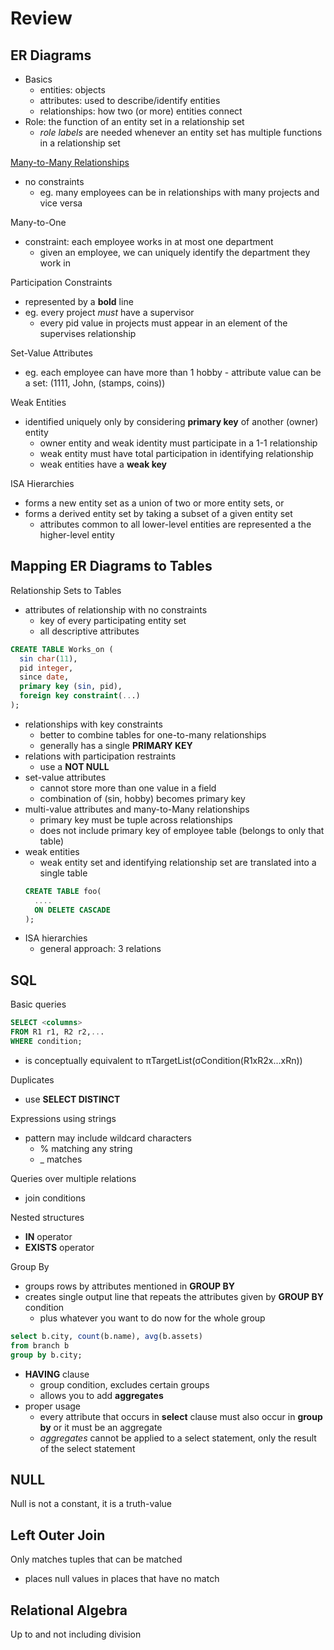 # Review
## ER Diagrams
  - Basics
    - entities: objects
    - attributes: used to describe/identify entities
    - relationships: how two (or more) entities connect
  - Role: the function of an entity set in a relationship set
    - *role labels* are needed whenever an entity set has multiple functions in a relationship set

[Many-to-Many Relationships](https://github.com/sdlarsen1/CMPUT291/blob/master/images/many-to-many.png)
  - no constraints
    - eg. many employees can be in relationships with many projects and vice versa

Many-to-One
  - constraint: each employee works in at most one department
    - given an employee, we can uniquely identify the department they work in

Participation Constraints
  - represented by a **bold** line
  - eg. every project *must* have a supervisor
    - every pid value in projects must appear in an element of the supervises relationship

Set-Value Attributes
  -  eg. each employee can have more than 1 hobby
    - attribute value can be a set: (1111, John, (stamps, coins))

Weak Entities
  - identified uniquely only by considering **primary key** of another (owner) entity
    - owner entity and weak identity must participate in a 1-1 relationship
    - weak entity must have total participation in identifying relationship
    - weak entities have a **weak key**

ISA Hierarchies
  - forms a new entity set as a union of two or more entity sets, or
  - forms a derived entity set by taking a subset of a given entity set
    - attributes common to all lower-level entities are represented a the higher-level entity

## Mapping ER Diagrams to Tables
Relationship Sets to Tables
  - attributes of relationship with no constraints
    - key of every participating entity set
    - all descriptive attributes
  ```sql
  CREATE TABLE Works_on (
    sin char(11),
    pid integer,
    since date,
    primary key (sin, pid),
    foreign key constraint(...)
  );
  ```
  - relationships with key constraints
    - better to combine tables for one-to-many relationships
    - generally has a single **PRIMARY KEY**
  - relations with participation restraints
    - use a **NOT NULL**    
  - set-value attributes
    - cannot store more than one value in a field
    - combination of (sin, hobby) becomes primary key        
  - multi-value attributes and many-to-Many relationships
    - primary key must be tuple across relationships
    - does not include primary key of employee table (belongs to only that table)
  - weak entities
    - weak entity set and identifying relationship set are translated into a single table
    ```sql
    CREATE TABLE foo(
      ....
      ON DELETE CASCADE
    );
    ```
  - ISA hierarchies
    - general approach: 3 relations

## SQL
Basic queries
  ```sql
  SELECT <columns>
  FROM R1 r1, R2 r2,...
  WHERE condition;
  ```
  - is conceptually equivalent to
      πTargetList(σCondition(R1xR2x...xRn))

Duplicates
  - use **SELECT DISTINCT**

Expressions using strings
  - pattern may include wildcard characters
    - % matching any string
    - _ matches

Queries over multiple relations
  - join conditions

Nested structures
  - **IN** operator
  - **EXISTS** operator

Group By
  - groups rows by attributes mentioned in **GROUP BY**
  - creates single output line that repeats the attributes given by **GROUP BY** condition
    - plus whatever you want to do now for the whole group
  ```sql
  select b.city, count(b.name), avg(b.assets)
  from branch b
  group by b.city;
  ```
  - **HAVING** clause
    - group condition, excludes certain groups
    - allows you to add **aggregates**
  - proper usage
    - every attribute that occurs in **select** clause must also occur in **group by** or it must be an aggregate
    - *aggregates* cannot be applied to a select statement, only the result of the select statement

## NULL
Null is not a constant, it is a truth-value

## Left Outer Join
Only matches tuples that can be matched
  - places null values in places that have no match

## Relational Algebra
Up to and not including division
